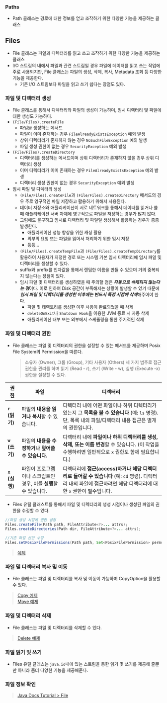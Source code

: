 ### Paths

- Path 클래스는 경로에 대한 정보를 얻고 조작하기 위한 다양한 기능을 제공하는 클래스

## Files

- File 클래스는 파일과 디렉터리를 읽고 쓰고 조작하기 위한 다양한 기능을 제공하는 클래스
- I/O 스트림의 내에서 파일과 관련 스트림일 경우 파일에 데이터를 읽고 쓰는 작업에 주로 사용되지만, File 클래스는 파일의 생성, 삭제, 복사, Metadata 조회 등 다양한 기능을 제공한다.
  - 기존 I/O 스트림보다 파일을 읽고 쓰기 쉽다는 장점도 있다.

### 파일 및 디렉터리 생성

- File 클래스를 통해서 디렉터리와 파일의 생성이 가능하며, 임시 디렉터리 및 파일에 대한 생성도 가능하다.
- `(File/Files).createFile`
    - 파일을 생성하는 메서드
    - 파일이 이미 존재하는 경우 `FileAlreadyExistsException` 예외 발생
    - 상위 디렉터리가 존재하지 않는 경우 `NoSuchFileException` 예외 발생
    - 파일 생성 권한이 없는 경우 `SecurityException` 예외 발생
- `(File/Files).createDirectory`
    - 디렉터리를 생성하는 메서드이며 상위 디렉터리가 존재하지 않을 경우 상위 디렉터리 생성
    - 이며 디렉터리가 이미 존재하는 경우 `FileAlreadyExistsException` 예외 발생
    - 디렉터리 생성 권한이 없는 경우 `SecurityException` 예외 발생
- 임시 파일 및 디렉터리 생성
    - `(File/Files).createFile`과 `(File/Files).createDirectory` 메서드의 경우 주로 영구적인 파일 저장하고 활용하기 위해서 사용된다.
    - 데이터 저장소와 애플리케이션이 서로 네트워크를 통해서 데이터를 읽거나 쓸때 애플리케이션 서버 자체에 영구적으로 파일을 저장하는 경우가 많지 않다.
    - 그럼에도 불구하고 임시로 디렉터리 및 파일일 생성해서 활용하는 경우가 종종 발생한다.
        - 애플리케이션 성능 향상을 위한 캐싱 활용
        - 외부의 요청 또는 파일을 읽어서 처리하기 위한 임시 저장
        - 등등...
    - `(File/Files).createTempFile`과 `(File/Files).createTempDirectory`를 활용하여 사용자가 지정한 경로 또는 시스템 기본 임시 디렉터리에 임시 파일 및
      디렉터리를 생성할 수 있다.
    - suffix와 prefix를 인자값을 통해서 랜덤한 이름을 만들 수 있으며 거의 중복되지 않는다는 장점이 있다.
    - 임시 파일 및 디렉터리를 생성하였을 때 주의할 점은 ***자동으로 삭제되지 않는다는 점***이다. 이로 인하여 Disk 공간이 부족해지는 상황이 발생할 수 있기 때문에***임시 파일 및 디렉터리를 생성한 이후에는 반드시 특정 시점에 삭제***해주어야 한다.
        - 파일 및 데렉토리를 생성한 이후 사용이 완료되었을 때 삭제
        - `deleteOnExit`나 `Shutdown Hook`을 이용한 JVM 종료 시 자동 삭제
        - 애플리케이션 내부 또는 외부에서 스케쥴링을 통한 주기적인 삭제

### 파일 및 디렉터리 권한

- File 클래스는 파일 및 디렉터리의 권한을 설정할 수 있는 메서드를 제공하며 Posix File System의 Permission을 따른다.
  > 소유자 (Owner), 그룹 (Group), 기타 사용자 (Others) 세 가지 범주로 접근 권한을 관리를 하며 읽기 (Read - r), 쓰기 (Write - w), 실행 (Execute -x) 권한을 설정할 수 있다.

| 권한 | 파일 | 디렉터리 |
|---|---|---|
| **`r` (읽기)** | 파일의 **내용을 읽거나 복사**할 수 있습니다. | 디렉터리 내에 어떤 파일이나 하위 디렉터리가 있는지 그 **목록을 볼 수 있습니다** (예: `ls` 명령). 단, 목록 내의 파일/디렉터리 내용 접근은 별개의 권한입니다. |
| **`w` (쓰기)** | 파일의 **내용을 수정하거나 덮어쓸 수 있습니다.** | 디렉터리 내에 **파일이나 하위 디렉터리를 생성, 삭제, 또는 이름 변경**할 수 있습니다. (이 작업을 수행하려면 일반적으로 `x` 권한도 함께 필요합니다.) |
| **`x` (실행)** | 파일이 프로그램이나 스크립트인 경우, 이를 **실행**할 수 있습니다. | 디렉터리에 **접근(access)하거나 해당 디렉터리로 들어갈 수 있습니다** (예: `cd` 명령). 디렉터리 내의 파일에 접근하려면 해당 디렉터리에 대한 `x` 권한이 필수입니다. |

- Files 유틸 클래스트를 통해서 파일 및 디렉터리의 생성 시점이나 생성된 파일의 권한을 수정할 수 있다.
```java
//파일 생성 시점에 권한 설정
Files.createFile(Path path, FileAttribute<?>... attrs);
Files.createDirectories(Path dir, FileAttribute<?>... attrs);

//기존 파일 권한 수정
Files.setPosixFilePermissions(Path path, Set<PosixFilePermission> perms)
```

> [예제](../src/main/java/org/example/io/fileio/PermissionFileMain1.java)

### 파일 및 디렉터리 복사 및 이동
- File 클래스는 파일 및 디렉터리를 복사 및 이동이 가능하며 CopyOption을 활용할 수 있다.
> [Copy 예제](../src/main/java/org/example/io/fileio/CopyFileMain1.java) <br/>
> [Move 예제](../src/main/java/org/example/io/fileio/MoveFileMain1.java) <br/>


### 파일 및 디렉터리 삭제
- File 클래스는 파일 및 디렉터리를 삭제할 수 있다.
> [Delete 예제](../src/main/java/org/example/io/fileio/DeleteFileMain1.java) <br/>


### 파일 읽기 및 쓰기
- Files 유틸 클래스는 `java.io`내에 있는 스트림을 통한 읽기 및 쓰기를 제공해 줄뿐만 아니라 좀더 다양한 기능을 제공해준다.

### 파일 정보 확인     

> [Java Docs Tutorial > File](https://docs.oracle.com/javase/tutorial/essential/io/fileio.html) <br/>